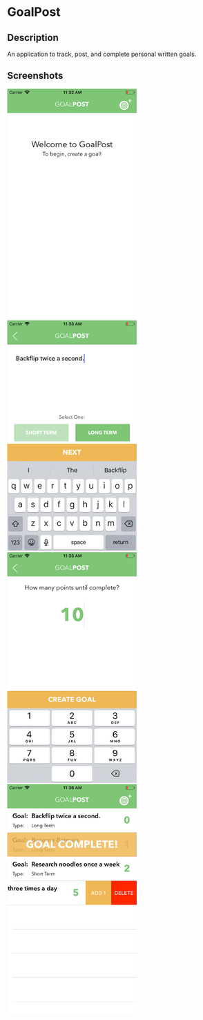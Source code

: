 # GoalPost

## Description
An application to track, post, and complete personal written goals.

## Screenshots
<kbd><img src="https://github.com/codyph/app-goalpost/blob/master/AppPreviews/Screen1.png" width:300 height=533.6></kbd> <img src="https://github.com/codyph/app-goalpost/blob/master/AppPreviews/Screen2.png" width:300 height=533.6> 
<img src="https://github.com/codyph/app-goalpost/blob/master/AppPreviews/Screen3.png" width:300 height=533.6> <img src="https://github.com/codyph/app-goalpost/blob/master/AppPreviews/Screen4.png" width:300 height=533.6>
